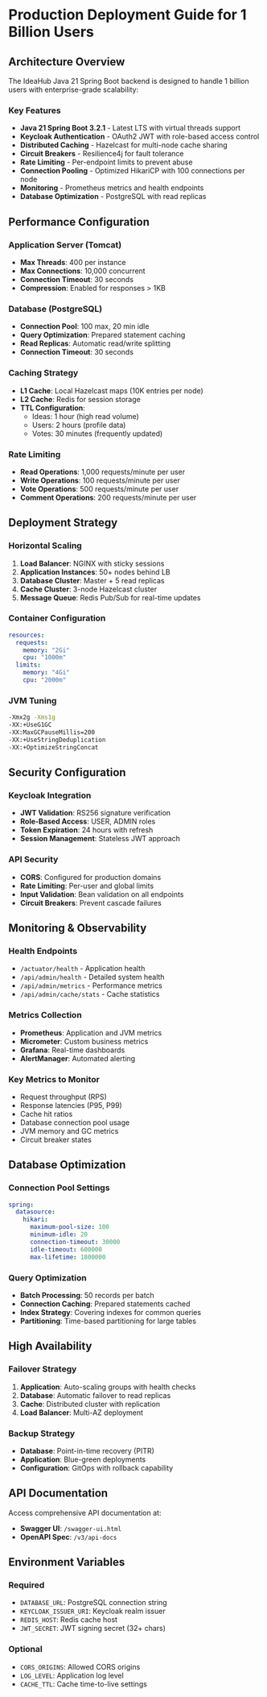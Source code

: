 # Production Deployment Guide for 1 Billion Users

## Architecture Overview

The IdeaHub Java 21 Spring Boot backend is designed to handle 1 billion users with enterprise-grade scalability:

### Key Features
- **Java 21 Spring Boot 3.2.1** - Latest LTS with virtual threads support
- **Keycloak Authentication** - OAuth2 JWT with role-based access control
- **Distributed Caching** - Hazelcast for multi-node cache sharing
- **Circuit Breakers** - Resilience4j for fault tolerance
- **Rate Limiting** - Per-endpoint limits to prevent abuse
- **Connection Pooling** - Optimized HikariCP with 100 connections per node
- **Monitoring** - Prometheus metrics and health endpoints
- **Database Optimization** - PostgreSQL with read replicas

## Performance Configuration

### Application Server (Tomcat)
- **Max Threads**: 400 per instance
- **Max Connections**: 10,000 concurrent
- **Connection Timeout**: 30 seconds
- **Compression**: Enabled for responses > 1KB

### Database (PostgreSQL)
- **Connection Pool**: 100 max, 20 min idle
- **Query Optimization**: Prepared statement caching
- **Read Replicas**: Automatic read/write splitting
- **Connection Timeout**: 30 seconds

### Caching Strategy
- **L1 Cache**: Local Hazelcast maps (10K entries per node)
- **L2 Cache**: Redis for session storage
- **TTL Configuration**:
  - Ideas: 1 hour (high read volume)
  - Users: 2 hours (profile data)
  - Votes: 30 minutes (frequently updated)

### Rate Limiting
- **Read Operations**: 1,000 requests/minute per user
- **Write Operations**: 100 requests/minute per user
- **Vote Operations**: 500 requests/minute per user
- **Comment Operations**: 200 requests/minute per user

## Deployment Strategy

### Horizontal Scaling
1. **Load Balancer**: NGINX with sticky sessions
2. **Application Instances**: 50+ nodes behind LB
3. **Database Cluster**: Master + 5 read replicas
4. **Cache Cluster**: 3-node Hazelcast cluster
5. **Message Queue**: Redis Pub/Sub for real-time updates

### Container Configuration
```yaml
resources:
  requests:
    memory: "2Gi"
    cpu: "1000m"
  limits:
    memory: "4Gi"
    cpu: "2000m"
```

### JVM Tuning
```bash
-Xmx2g -Xms1g
-XX:+UseG1GC
-XX:MaxGCPauseMillis=200
-XX:+UseStringDeduplication
-XX:+OptimizeStringConcat
```

## Security Configuration

### Keycloak Integration
- **JWT Validation**: RS256 signature verification
- **Role-Based Access**: USER, ADMIN roles
- **Token Expiration**: 24 hours with refresh
- **Session Management**: Stateless JWT approach

### API Security
- **CORS**: Configured for production domains
- **Rate Limiting**: Per-user and global limits
- **Input Validation**: Bean validation on all endpoints
- **Circuit Breakers**: Prevent cascade failures

## Monitoring & Observability

### Health Endpoints
- `/actuator/health` - Application health
- `/api/admin/health` - Detailed system health
- `/api/admin/metrics` - Performance metrics
- `/api/admin/cache/stats` - Cache statistics

### Metrics Collection
- **Prometheus**: Application and JVM metrics
- **Micrometer**: Custom business metrics
- **Grafana**: Real-time dashboards
- **AlertManager**: Automated alerting

### Key Metrics to Monitor
- Request throughput (RPS)
- Response latencies (P95, P99)
- Cache hit ratios
- Database connection pool usage
- JVM memory and GC metrics
- Circuit breaker states

## Database Optimization

### Connection Pool Settings
```yaml
spring:
  datasource:
    hikari:
      maximum-pool-size: 100
      minimum-idle: 20
      connection-timeout: 30000
      idle-timeout: 600000
      max-lifetime: 1800000
```

### Query Optimization
- **Batch Processing**: 50 records per batch
- **Connection Caching**: Prepared statements cached
- **Index Strategy**: Covering indexes for common queries
- **Partitioning**: Time-based partitioning for large tables

## High Availability

### Failover Strategy
1. **Application**: Auto-scaling groups with health checks
2. **Database**: Automatic failover to read replicas
3. **Cache**: Distributed cluster with replication
4. **Load Balancer**: Multi-AZ deployment

### Backup Strategy
- **Database**: Point-in-time recovery (PITR)
- **Application**: Blue-green deployments
- **Configuration**: GitOps with rollback capability

## API Documentation

Access comprehensive API documentation at:
- **Swagger UI**: `/swagger-ui.html`
- **OpenAPI Spec**: `/v3/api-docs`

## Environment Variables

### Required
- `DATABASE_URL`: PostgreSQL connection string
- `KEYCLOAK_ISSUER_URI`: Keycloak realm issuer
- `REDIS_HOST`: Redis cache host
- `JWT_SECRET`: JWT signing secret (32+ chars)

### Optional
- `CORS_ORIGINS`: Allowed CORS origins
- `LOG_LEVEL`: Application log level
- `CACHE_TTL`: Cache time-to-live settings